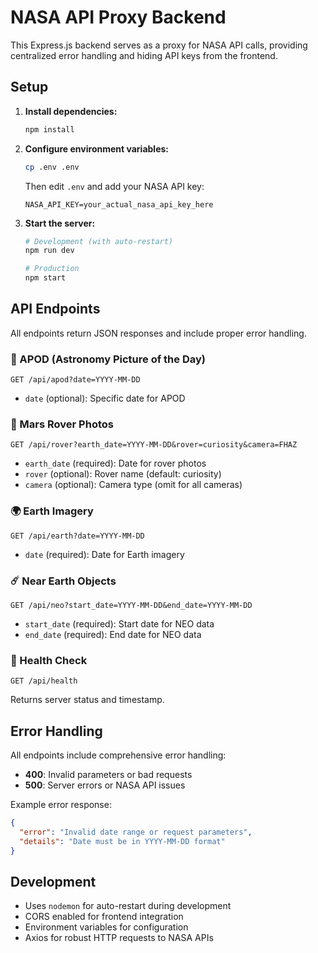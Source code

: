 # NASA API Proxy Backend

This Express.js backend serves as a proxy for NASA API calls, providing centralized error handling and hiding API keys from the frontend.

## Setup

1. **Install dependencies:**
   ```bash
   npm install
   ```

2. **Configure environment variables:**
   ```bash
   cp .env .env
   ```
   Then edit `.env` and add your NASA API key:
   ```
   NASA_API_KEY=your_actual_nasa_api_key_here
   ```

3. **Start the server:**
   ```bash
   # Development (with auto-restart)
   npm run dev

   # Production
   npm start
   ```

## API Endpoints

All endpoints return JSON responses and include proper error handling.

### 🌟 APOD (Astronomy Picture of the Day)
```
GET /api/apod?date=YYYY-MM-DD
```
- `date` (optional): Specific date for APOD

### 🚀 Mars Rover Photos
```
GET /api/rover?earth_date=YYYY-MM-DD&rover=curiosity&camera=FHAZ
```
- `earth_date` (required): Date for rover photos
- `rover` (optional): Rover name (default: curiosity)
- `camera` (optional): Camera type (omit for all cameras)

### 🌍 Earth Imagery
```
GET /api/earth?date=YYYY-MM-DD
```
- `date` (required): Date for Earth imagery

### ☄️ Near Earth Objects
```
GET /api/neo?start_date=YYYY-MM-DD&end_date=YYYY-MM-DD
```
- `start_date` (required): Start date for NEO data
- `end_date` (required): End date for NEO data

### 🏥 Health Check
```
GET /api/health
```
Returns server status and timestamp.

## Error Handling

All endpoints include comprehensive error handling:
- **400**: Invalid parameters or bad requests
- **500**: Server errors or NASA API issues

Example error response:
```json
{
  "error": "Invalid date range or request parameters",
  "details": "Date must be in YYYY-MM-DD format"
}
```

## Development

- Uses `nodemon` for auto-restart during development
- CORS enabled for frontend integration
- Environment variables for configuration
- Axios for robust HTTP requests to NASA APIs
